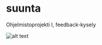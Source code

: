 # suunta
Ohjelmistoprojekti I, feedback-kysely

![alt text](https://raw.githubusercontent.com/Incomputable/suunta/master/documents/Wave-HD-Images-03782.jpg)